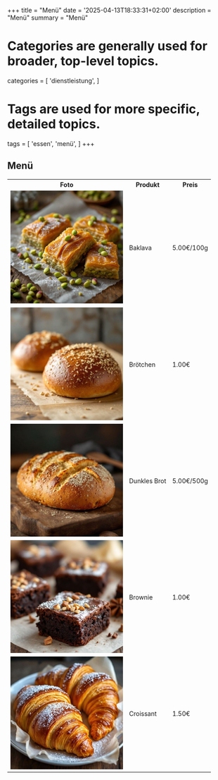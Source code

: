 +++
title = "Menü"
date = '2025-04-13T18:33:31+02:00'
description = "Menü"
summary = "Menü"
# Categories are generally used for broader, top-level topics.
categories = [
 'dienstleistung',
]
# Tags are used for more specific, detailed topics.
tags = [
 'essen',
 'menü',
]
+++

## Menü

<table>
  <tr>
    <th>Foto</th>
    <th>Produkt</th>
    <th>Preis</th>
  </tr>
  <tr>
    <td><img src="freepik-menu-product-baklava-512x512.jpg" width="256" /></td>
    <td>Baklava</td>
    <td>5.00€/100g</td>
  </tr>
  <tr>
    <td><img src="freepik-menu-product-bread-rolls-512x512.jpg" width="256" /></td>
    <td>Brötchen</td>
    <td>1.00€</td>
  </tr>
  <tr>
    <td><img src="freepik-menu-product-brown-bread-512x512.jpg" width="256" /></td>
    <td>Dunkles Brot</td>
    <td>5.00€/500g</td>
  </tr>
  <tr>
    <td><img src="freepik-menu-product-brownie-512x512.jpg" width="256" /></td>
    <td>Brownie</td>
    <td>1.00€</td>
  </tr>
  <tr>
    <td><img src="freepik-menu-product-croissant-512x512.jpg" width="256" /></td>
    <td>Croissant</td>
    <td>1.50€</td>
  </tr>
  <tr></tr>
</table>
